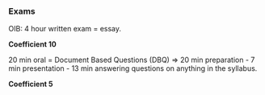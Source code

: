 ### Exams

OIB: 4 hour written exam = essay. 

**Coefficient 10**

20 min oral = Document Based Questions (DBQ) => 20 min preparation - 7 min presentation - 13 min answering questions on anything in the syllabus. 

**Coefficient 5**




